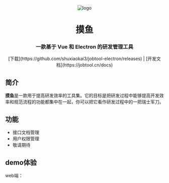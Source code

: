 <div align="center" width="130px" height="130px">
    <img src="https://job.xrdev.cn/imgs/moyu128x128.png" alt="logo"/>
</div>
<h1 align="center">摸鱼</h1>
<h3 align="center">一款基于 Vue 和 Electron 的研发管理工具</h3>
<div align="center">
[下载](https://github.com/shuxiaokai3/jobtool-electron/releases) | [开发文档](https://jobtool.cn/docs)
</div>

## 简介

**摸鱼**是一款用于提高研发效率的工具集。它的目标是把研发过程中能够提高开发效率和规范流程的功能都集中在一起，你可以把它看作研发过程中的一把瑞士军刀。

## 功能

- 接口文档管理
- 用户权限管理
- 敬请期待

## demo体验
web端：


